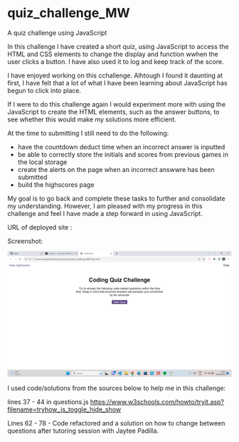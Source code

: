 # quiz_challenge_MW

A quiz challenge using JavaScript

In this challenge I have created a short quiz, using JavaScript to access the HTML and CSS elements to change the display and function wwhen the user clicks a button. I have also used it to log and keep track of the score.

I have enjoyed working on this cchallenge. Alhtough I found it daunting at first, I have felt that a lot of what I have been learning about JavaScript has begun to click into place.

If I were to do this challenge again I would experiment more with using the JavaScript to create the HTML elements, such as the answer buttons, to see whether this would make my solutions more efficient.

At the time to submitting I still need to do the following:

- have the countdown deduct time when an incorrect answer is inputted
- be able to correctly store the initials and scores from previous games in the local storage
- create the alerts on the page when an incorrect answwre has been submitted
- build the highscores page

My goal is to go back and complete these tasks to further and consolidate my understanding. However, I am pleased with my progress in this challenge and feel I have made a step forward in using JavaScript.

URL of deployed site :

Screenshot:

![](2023-08-01-16-48-41.png)

I used code/solutions from the sources below to help me in this challenge:

lines 37 - 44 in questions.js
https://www.w3schools.com/howto/tryit.asp?filename=tryhow_js_toggle_hide_show

Lines 62 - 78 - Code refactored and a solution on how to change between questions after tutoring session with Jaytee Padilla.
